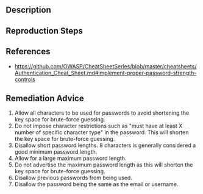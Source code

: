 ## Description


## Reproduction Steps


## References

- https://github.com/OWASP/CheatSheetSeries/blob/master/cheatsheets/Authentication_Cheat_Sheet.md#implement-proper-password-strength-controls


## Remediation Advice

1. Allow all characters to be used for passwords to avoid shortening the key space for brute-force guessing.
2. Do not impose character restrictions such as "must have at least X number of specific character type" in the password. This will shorten the key space for brute-force guessing.
2. Disallow short password lengths. 8 characters is generally considered a good minimum password length.
3. Allow for a large maximum password length.
4. Do not advertise the maximum password length as this will shorten the key space for brute-force guessing.
5. Disallow previous passwords from being used.
6. Disallow the password being the same as the email or username.

